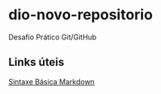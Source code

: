 # dio-novo-repositorio
Desafio Prático Git/GitHub

## Links úteis
[Sintaxe Básica Markdown](https://www.markdownguide.org/basic-syntax/)
